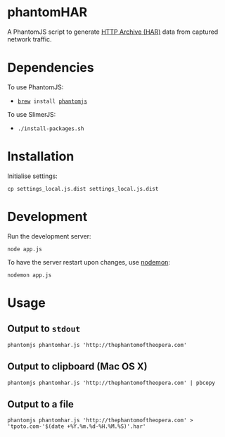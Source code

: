 # phantomHAR

A PhantomJS script to generate
[HTTP Archive (HAR)](https://dvcs.w3.org/hg/webperf/raw-file/tip/specs/HAR/Overview.html)
data from captured network traffic.


# Dependencies

To use PhantomJS:

* <code>[brew](http://brew.sh/) install [phantomjs](http://phantomjs.org/)</code>

To use SlimerJS:

* <code>./install-packages.sh</code>


# Installation

Initialise settings:

    cp settings_local.js.dist settings_local.js.dist

# Development

Run the development server:

    node app.js

To have the server restart upon changes, use [nodemon](https://github.com/remy/nodemon):

    nodemon app.js


# Usage

## Output to `stdout`

    phantomjs phantomhar.js 'http://thephantomoftheopera.com'

## Output to clipboard (Mac OS X)

    phantomjs phantomhar.js 'http://thephantomoftheopera.com' | pbcopy

## Output to a file

    phantomjs phantomhar.js 'http://thephantomoftheopera.com' > 'tpoto.com-'$(date +%Y.%m.%d-%H.%M.%S)'.har'
